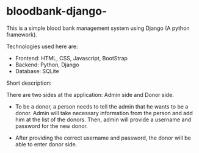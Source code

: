 # bloodbank-django-
This is a simple blood bank management system using Django (A python framework).

Technologies used here are:
* Frontend: HTML, CSS, Javascript, BootStrap
* Backend: Python, Django
* Database: SQLite

Short description:

There are two sides at the application: Admin side and Donor side. 

* To be a donor, a person needs to tell the admin that he wants to be a donor.
Admin will take necessary information from the person and add him at the list of the donors.
Then, admin will provide a username and password for the new donor.

* After providing the correct username and password, the donor will be able to enter donor side.




